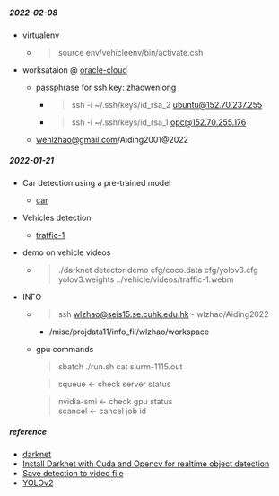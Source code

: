 
##### 2022-02-08  


* virtualenv
    - > source env/vehicleenv/bin/activate.csh

* worksataion @ [oracle-cloud](https://cloud.oracle.com/compute/instances?region=ap-seoul-1)
    - passphrase for ssh key: zhaowenlong
        + > ssh -i ~/.ssh/keys/id_rsa_2 ubuntu@152.70.237.255  
        + > ssh -i ~/.ssh/keys/id_rsa_1 opc@152.70.255.176
 
    - wenlzhao@gmail.com/Aiding2001@2022


##### 2022-01-21  
* Car detection using a pre-trained model  
    - [car](/vehicle/output/predictions.jpg) 

* Vehicles detection 
    - [traffic-1](/vehicle/output/traffic-1.jpg)


* demo on vehicle videos  
    - > ./darknet detector demo cfg/coco.data cfg/yolov3.cfg yolov3.weights ../vehicle/videos/traffic-1.webm 
   

* INFO
    - > ssh wlzhao@seis15.se.cuhk.edu.hk  - wlzhao/Aiding2022  
        + /misc/projdata11/info_fil/wlzhao/workspace

    - gpu commands  
      > sbatch ./run.sh 
      > cat slurm-1115.out 

      > squeue <- check server status 

      > nvidia-smi  <- check gpu status  
      > scancel <id> <- cancel job id 


##### reference  
* [darknet](https://pjreddie.com/darknet/yolo/)
* [Install Darknet with Cuda and Opencv for realtime object detection](https://efcomputer.net.au/blog/4-steps-to-install-darknet-with-cuda-and-opencv-for-realtime-object-detection/)
* [Save detection to video file](https://github.com/pjreddie/darknet/issues/1235)
* [YOLOv2](https://cloudxlab.com/blog/object-detection-yolo-and-python-pydarknet/) 
